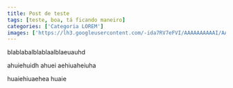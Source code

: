 ```yaml
---
title: Post de teste
tags: [teste, boa, tá ficando maneiro]
categories: ['Categoria LOREM']
images: ['https://lh3.googleusercontent.com/-ida7RV7eFVI/AAAAAAAAAAI/AAAAAAAAAAA/UbN-BaLhaHc/photo.jpg']
---
```


blablabalblablaalblaeuauhd

ahuiehuidh
ahuei
aehiuaheiuha

huaiehiuaehea
huaie
